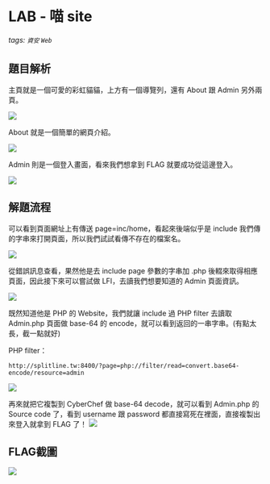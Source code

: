 # LAB - 喵 site
###### tags: `資安` `Web`

## 題目解析
主頁就是一個可愛的彩虹貓貓，上方有一個導覽列，還有 About 跟 Admin 另外兩頁。

![](https://i.imgur.com/YWCoiN8.png)

About 就是一個簡單的網頁介紹。

![](https://i.imgur.com/5Gvmo3q.png)

Admin 則是一個登入畫面，看來我們想拿到 FLAG 就要成功從這邊登入。

![](https://i.imgur.com/pVItMmH.png)

## 解題流程
可以看到頁面網址上有傳送 page=inc/home，看起來後端似乎是 include 我們傳的字串來打開頁面，所以我們試試看傳不存在的檔案名。

![](https://i.imgur.com/JIXLaIZ.png)

從錯誤訊息查看，果然他是去 include page 參數的字串加 .php 後輟來取得相應頁面，因此接下來可以嘗試做 LFI，去讀我們想要知道的 Admin 頁面資訊。

![](https://i.imgur.com/bit8grv.png)

既然知道他是 PHP 的 Website，我們就讓 include 過 PHP filter 去讀取 Admin.php 頁面做 base-64 的 encode，就可以看到返回的一串字串。(有點太長，截一點就好)

PHP filter：
```
http://splitline.tw:8400/?page=php://filter/read=convert.base64-encode/resource=admin
```
![](https://i.imgur.com/KGQ3TEy.png)

再來就把它複製到 CyberChef 做 base-64 decode，就可以看到 Admin.php 的 Source code 了，看到 username 跟 password 都直接寫死在裡面，直接複製出來登入就拿到 FLAG 了！
![](https://i.imgur.com/PVs2ZTA.png)

## FLAG截圖
![](https://i.imgur.com/zSijtbz.png)
